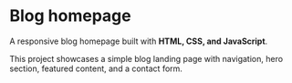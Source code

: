 # Blog homepage
A responsive blog homepage built with **HTML, CSS, and JavaScript**.

This project showcases a simple blog landing page with navigation, hero section, featured content, and a contact form.
